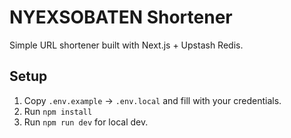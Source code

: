# NYEXSOBATEN Shortener
Simple URL shortener built with Next.js + Upstash Redis.

## Setup
1. Copy `.env.example` → `.env.local` and fill with your credentials.
2. Run `npm install`
3. Run `npm run dev` for local dev.
